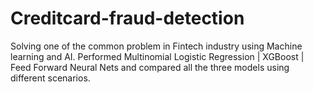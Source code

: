 # Creditcard-fraud-detection
Solving one of the common problem in Fintech industry using Machine learning and AI. Performed Multinomial Logistic Regression | XGBoost | Feed Forward Neural Nets and compared all the three models using different scenarios.

